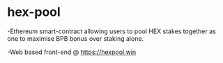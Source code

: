 # hex-pool
-Ethereum smart-contract allowing users to pool HEX stakes together as one to maximise BPB bonus over staking alone.

-Web based front-end @ https://hexpool.win
